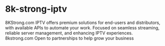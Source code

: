 # 8k-strong-iptv
8KStrong.com IPTV offers premium solutions for end-users and distributors, with available APIs to automate your work. Focused on seamless streaming, reliable server management, and enhancing IPTV experiences. 8kstrong.com Open to partnerships to help grow your business
